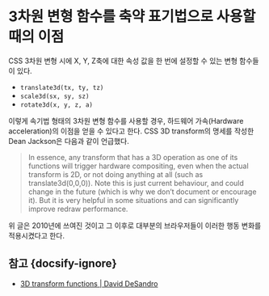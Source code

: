 # 3차원 변형 함수를 축약 표기법으로 사용할 때의 이점

CSS 3차원 변형 시에 X, Y, Z축에 대한 속성 값을 한 번에 설정할 수 있는 변형 함수들이 있다.

* `translate3d(tx, ty, tz)`
* `scale3d(sx, sy, sz)`
* `rotate3d(x, y, z, a)`

이렇게 속기법 형태의 3차원 변형 함수를 사용할 경우, 하드웨어 가속(Hardware acceleration)의 이점을 얻을 수 있다고 한다. CSS 3D transform의 명세를 작성한 Dean Jackson은 다음과 같이 언급했다.

> In essence, any transform that has a 3D operation as one of its functions will trigger hardware compositing, even when the actual transform is 2D, or not doing anything at all (such as translate3d(0,0,0)). Note this is just current behaviour, and could change in the future (which is why we don’t document or encourage it). But it is very helpful in some situations and can significantly improve redraw performance.

위 글은 2010년에 쓰여진 것이고 그 이후로 대부분의 브라우저들이 이러한 행동 변화를 적용시켰다고 한다. 

## 참고 {docsify-ignore}

* [3D transform functions | David DeSandro](https://3dtransforms.desandro.com/3d-transform-functions)
